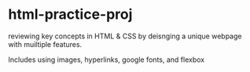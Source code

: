 # html-practice-proj

reviewing key concepts in HTML & CSS by deisnging a unique webpage with muiltiple features.

Includes using images, hyperlinks, google fonts, and flexbox
